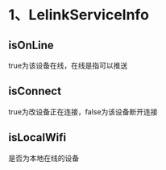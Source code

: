 # 1、LelinkServiceInfo

## isOnLine

true为该设备在线，在线是指可以推送

## isConnect

true为改设备正在连接，false为该设备断开连接

## isLocalWifi

是否为本地在线的设备

